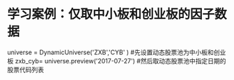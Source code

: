 # 学习案例：仅取中小板和创业板的因子数据

universe = DynamicUniverse('ZXB','CYB' ) #先设置动态股票池为中小板和创业板
zxb_cyb= universe.preview('2017-07-27')  #然后取动态股票池中指定日期的股票代码列表
